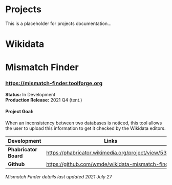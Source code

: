 # Projects

This is a placeholder for projects documentation...

# Wikidata

# **Mismatch Finder**
### https://mismatch-finder.toolforge.org

**Status:**    In Development       
**Production Release:**  2021 Q4 (tent.)  

#### **Project Goal:**

When an inconsistency between two databases is noticed, this tool allows the user to upload this information to get it checked by the Wikidata editors. 
    


|  Development       |      Links      |  
| ------------- |-------------| 
|**Phabricator Board**| https://phabricator.wikimedia.org/project/view/5385/|
|**Github**| https://github.com/wmde/wikidata-mismatch-finder

_Mismatch Finder details last updated 2021 July 27_
